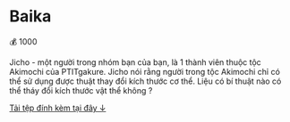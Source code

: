 # Baika

💰 1000

Jicho - một người trong nhóm bạn của bạn, là 1 thành viên thuộc tộc Akimochi của PTITgakure. Jicho nói rằng người trong tộc Akimochi chỉ có thể sử dụng được thuật thay đổi kích thước cơ thể. Liệu có bí thuật nào có thể tháy đổi kích thước vật thể không ?

[Tải tệp đính kèm tại đây ↓](./Baika.png)
